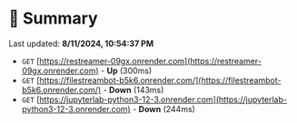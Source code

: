 # 📖 Summary
Last updated: **8/11/2024, 10:54:37 PM**

- `GET` [https://restreamer-09gx.onrender.com](https://restreamer-09gx.onrender.com) - **Up** (300ms)
- `GET` [https://filestreambot-b5k6.onrender.com/](https://filestreambot-b5k6.onrender.com/) - **Down** (143ms)
- `GET` [https://jupyterlab-python3-12-3.onrender.com](https://jupyterlab-python3-12-3.onrender.com) - **Down** (244ms)
